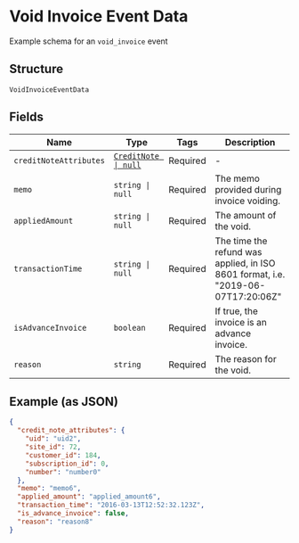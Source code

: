 
# Void Invoice Event Data

Example schema for an `void_invoice` event

## Structure

`VoidInvoiceEventData`

## Fields

| Name | Type | Tags | Description |
|  --- | --- | --- | --- |
| `creditNoteAttributes` | [`CreditNote \| null`](../../doc/models/credit-note.md) | Required | - |
| `memo` | `string \| null` | Required | The memo provided during invoice voiding. |
| `appliedAmount` | `string \| null` | Required | The amount of the void. |
| `transactionTime` | `string \| null` | Required | The time the refund was applied, in ISO 8601 format, i.e. "2019-06-07T17:20:06Z" |
| `isAdvanceInvoice` | `boolean` | Required | If true, the invoice is an advance invoice. |
| `reason` | `string` | Required | The reason for the void. |

## Example (as JSON)

```json
{
  "credit_note_attributes": {
    "uid": "uid2",
    "site_id": 72,
    "customer_id": 184,
    "subscription_id": 0,
    "number": "number0"
  },
  "memo": "memo6",
  "applied_amount": "applied_amount6",
  "transaction_time": "2016-03-13T12:52:32.123Z",
  "is_advance_invoice": false,
  "reason": "reason8"
}
```

